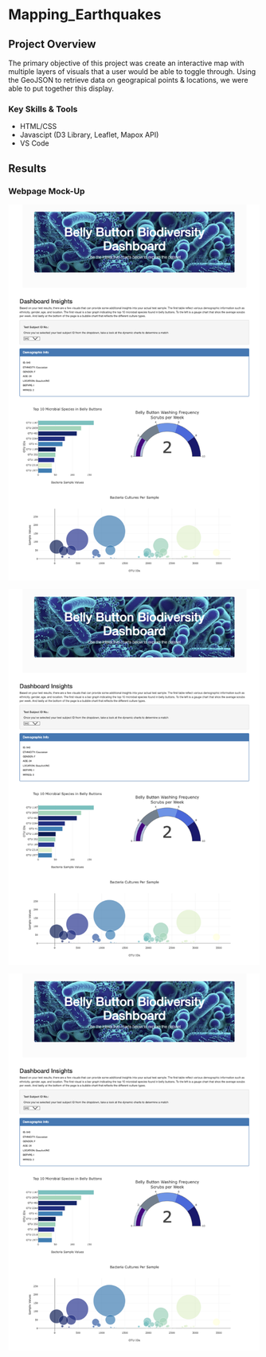 # Mapping_Earthquakes

## Project Overview
The primary objective of this project was create an interactive map with multiple layers of visuals that a user would be able to toggle through. Using the GeoJSON to retrieve data on geograpical points & locations, we were able to put together this display. 

### Key Skills & Tools
- HTML/CSS
- Javascipt (D3 Library, Leaflet, Mapox API) 
- VS Code

## Results


### Webpage Mock-Up
![Streets View](https://github.com/bdang303/Belly_Biodiversity/blob/main/static/images/BellyHTMLPage.png)

![Satellie View](https://github.com/bdang303/Belly_Biodiversity/blob/main/static/images/BellyHTMLPage.png)

![Dark Streets View](https://github.com/bdang303/Belly_Biodiversity/blob/main/static/images/BellyHTMLPage.png)